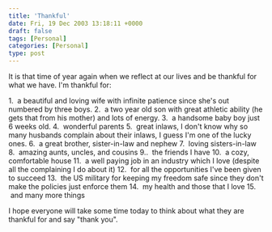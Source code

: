 ```yaml
---
title: 'Thankful'
date: Fri, 19 Dec 2003 13:18:11 +0000
draft: false
tags: [Personal]
categories: [Personal]
type: post
---
```


It is that time of year again when we reflect at our lives and be thankful for what we have. I'm thankful for:

1\.  a beautiful and loving wife with infinite patience since she's out numbered by three boys.
2\.  a two year old son with great athletic ability (he gets that from his mother) and lots of energy.
3\.  a handsome baby boy just 6 weeks old.
4\.  wonderful parents
5\.  great inlaws, I don't know why so many husbands complain about their inlaws, I guess I'm one of the lucky ones.
6\.  a great brother, sister-in-law and nephew
7\.  loving sisters-in-law
8\.  amazing aunts, uncles, and cousins
9..  the friends I have
10\.  a cozy, comfortable house
11\.  a well paying job in an industry which I love (despite all the complaining I do about it)
12\.  for all the opportunities I've been given to succeed
13\.  the US military for keeping my freedom safe since they don't make the policies just enforce them
14\.  my health and those that I love
15\.  and many more things

I hope everyone will take some time today to think about what they are thankful for and say "thank you".